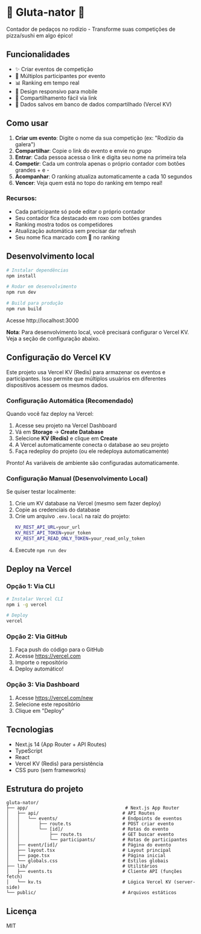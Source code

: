 # 🍕 Gluta-nator 🍣

Contador de pedaços no rodízio - Transforme suas competições de pizza/sushi em algo épico!

## Funcionalidades

- ✨ Criar eventos de competição
- 👥 Múltiplos participantes por evento
- 📊 Ranking em tempo real
- 📱 Design responsivo para mobile
- 🔗 Compartilhamento fácil via link
- 💾 Dados salvos em banco de dados compartilhado (Vercel KV)

## Como usar

1. **Criar um evento**: Digite o nome da sua competição (ex: "Rodízio da galera")
2. **Compartilhar**: Copie o link do evento e envie no grupo
3. **Entrar**: Cada pessoa acessa o link e digita seu nome na primeira tela
4. **Competir**: Cada um controla apenas o próprio contador com botões grandes + e -
5. **Acompanhar**: O ranking atualiza automaticamente a cada 10 segundos
6. **Vencer**: Veja quem está no topo do ranking em tempo real!

### Recursos:
- Cada participante só pode editar o próprio contador
- Seu contador fica destacado em roxo com botões grandes
- Ranking mostra todos os competidores
- Atualização automática sem precisar dar refresh
- Seu nome fica marcado com 👤 no ranking

## Desenvolvimento local

```bash
# Instalar dependências
npm install

# Rodar em desenvolvimento
npm run dev

# Build para produção
npm run build
```

Acesse http://localhost:3000

**Nota**: Para desenvolvimento local, você precisará configurar o Vercel KV. Veja a seção de configuração abaixo.

## Configuração do Vercel KV

Este projeto usa Vercel KV (Redis) para armazenar os eventos e participantes. Isso permite que múltiplos usuários em diferentes dispositivos acessem os mesmos dados.

### Configuração Automática (Recomendado)

Quando você faz deploy na Vercel:

1. Acesse seu projeto na Vercel Dashboard
2. Vá em **Storage** → **Create Database**
3. Selecione **KV (Redis)** e clique em **Create**
4. A Vercel automaticamente conecta o database ao seu projeto
5. Faça redeploy do projeto (ou ele redeploya automaticamente)

Pronto! As variáveis de ambiente são configuradas automaticamente.

### Configuração Manual (Desenvolvimento Local)

Se quiser testar localmente:

1. Crie um KV database na Vercel (mesmo sem fazer deploy)
2. Copie as credenciais do database
3. Crie um arquivo `.env.local` na raiz do projeto:
   ```bash
   KV_REST_API_URL=your_url
   KV_REST_API_TOKEN=your_token
   KV_REST_API_READ_ONLY_TOKEN=your_read_only_token
   ```
4. Execute `npm run dev`

## Deploy na Vercel

### Opção 1: Via CLI
```bash
# Instalar Vercel CLI
npm i -g vercel

# Deploy
vercel
```

### Opção 2: Via GitHub
1. Faça push do código para o GitHub
2. Acesse https://vercel.com
3. Importe o repositório
4. Deploy automático!

### Opção 3: Via Dashboard
1. Acesse https://vercel.com/new
2. Selecione este repositório
3. Clique em "Deploy"

## Tecnologias

- Next.js 14 (App Router + API Routes)
- TypeScript
- React
- Vercel KV (Redis) para persistência
- CSS puro (sem frameworks)

## Estrutura do projeto

```
gluta-nator/
├── app/                                    # Next.js App Router
│   ├── api/                               # API Routes
│   │   └── events/                        # Endpoints de eventos
│   │       ├── route.ts                   # POST criar evento
│   │       └── [id]/                      # Rotas do evento
│   │           ├── route.ts               # GET buscar evento
│   │           └── participants/          # Rotas de participantes
│   ├── event/[id]/                        # Página do evento
│   ├── layout.tsx                         # Layout principal
│   ├── page.tsx                           # Página inicial
│   └── globals.css                        # Estilos globais
├── lib/                                   # Utilitários
│   ├── events.ts                          # Cliente API (funções fetch)
│   └── kv.ts                              # Lógica Vercel KV (server-side)
└── public/                                # Arquivos estáticos
```

## Licença

MIT